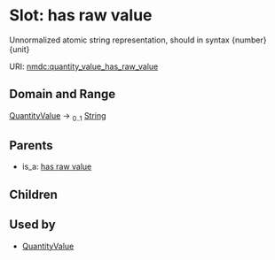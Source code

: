 
# Slot: has raw value


Unnormalized atomic string representation, should in syntax {number} {unit}

URI: [nmdc:quantity_value_has_raw_value](https://microbiomedata/meta/quantity_value_has_raw_value)


## Domain and Range

[QuantityValue](QuantityValue.md) &#8594;  <sub>0..1</sub> [String](types/String.md)

## Parents

 *  is_a: [has raw value](has_raw_value.md)

## Children


## Used by

 * [QuantityValue](QuantityValue.md)
